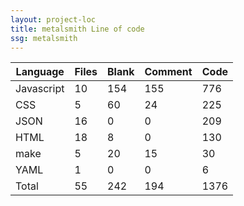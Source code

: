 ```yaml
---
layout: project-loc
title: metalsmith Line of code
ssg: metalsmith
---
```

<div class="table-responsive">
<table class="table">
<thead><tr>
<th>Language</th>
<th>Files</th>
<th>Blank</th>
<th>Comment</th>
<th>Code</th>
</tr></thead><tbody>
<tr><td>Javascript</td><td> 10</td><td> 154</td><td> 155</td><td> 776</td></tr>
<tr><td>CSS</td><td> 5</td><td> 60</td><td> 24</td><td> 225</td></tr>
<tr><td>JSON</td><td> 16</td><td> 0</td><td> 0</td><td> 209</td></tr>
<tr><td>HTML</td><td> 18</td><td> 8</td><td> 0</td><td> 130</td></tr>
<tr><td>make</td><td> 5</td><td> 20</td><td> 15</td><td> 30</td></tr>
<tr><td>YAML</td><td> 1</td><td> 0</td><td> 0</td><td> 6</td></tr>
<tr><td>Total</td><td>55</td><td>242</td><td>194</td><td>1376</td></tr>
</tbody></table></div>
